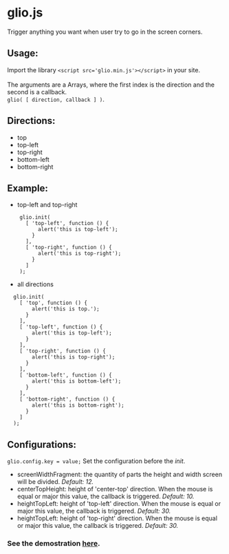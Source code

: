 # glio.js
Trigger anything you want when user try to go in the screen corners.

## Usage:
Import the library ```<script src='glio.min.js'></script>``` in your site.<br><br>
The arguments are a Arrays, where the first index is the direction and the second is a callback. <br>
```glio( [ direction, callback ] )```.

## Directions:
* top
* top-left
* top-right
* bottom-left
* bottom-right

## Example:
* top-left and top-right
```
    glio.init(
      [ 'top-left', function () {
          alert('this is top-left');
        }
      ],
      [ 'top-right', function () {
          alert('this is top-right');
        }
      ]
    );
```

* all directions
```
  glio.init(
    [ 'top', function () {
        alert('this is top.');
      }
    ],
    [ 'top-left', function () {
        alert('this is top-left');
      }
    ],
    [ 'top-right', function () {
        alert('this is top-right');
      }
    ],
    [ 'bottom-left', function () {
        alert('this is bottom-left');
      }
    ],
    [ 'bottom-right', function () {
        alert('this is bottom-right'); 
      }
    ] 
  );
```

## Configurations:
  ```glio.config.key = value;``` Set the configuration before the <i>init</i>. 
 * screenWidthFragment: the quantity of parts the height and width screen will be divided. <i>Default: 12.</i>
 * centerTopHeight: height of 'center-top' direction. When the mouse is equal or major this value, the callback is triggered. <i>Default: 10.</i>
 * heightTopLeft: height of 'top-left' direction. When the mouse is equal or major this value, the callback is triggered. <i>Default: 30.</i>
 * heightTopLeft: height of 'top-right' direction. When the mouse is equal or major this value, the callback is triggered. <i>Default: 30.</i>

### See the demostration <a href="http://luisvinicius167.github.io/gliojs/"> here</a>.
